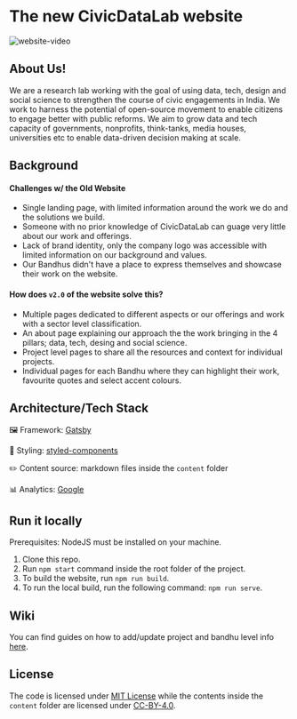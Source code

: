 # The new CivicDataLab website
![website-video](https://user-images.githubusercontent.com/7601150/135970492-6346bb9a-7142-40e4-a31e-79230358e59d.gif)

## About Us!

We are a research lab working with the goal of using data, tech, design and social science to strengthen the course of civic engagements in India. We work to harness the potential of open-source movement  to enable citizens  to engage better with public reforms. We aim to grow data and tech capacity of governments, nonprofits, think-tanks, media houses, universities etc to enable data-driven decision making at scale.

## Background

#### Challenges w/ the Old Website
- Single landing page, with limited information around the work we do and the solutions we build.
- Someone with no prior knowledge of CivicDataLab can guage very little about our work and offerings.
- Lack of brand identity, only the company logo was accessible with limited information on our background and values.
- Our Bandhus didn't have a place to express themselves and showcase their work on the website.

#### How does `v2.0` of the website solve this?

- Multiple pages dedicated to different aspects or our offerings and work with a sector level classification.
- An about page explaining our approach the the work bringing in the 4 pillars; data, tech, desing and social science.
- Project level pages to share all the resources and context for individual projects.
- Individual pages for each Bandhu where they can highlight their work, favourite quotes and select accent colours.


## Architecture/Tech Stack

🖼️ Framework: [Gatsby](https://www.gatsbyjs.com/)

🎨 Styling: [styled-components](https://styled-components.com/)

✏️ Content source: markdown files inside the `content` folder

📊 Analytics: [Google](https://analytics.google.com/)

## Run it locally

Prerequisites: NodeJS must be installed on your machine.

1. Clone this repo.
2. Run `npm start` command inside the root folder of the project.
3. To build the website, run `npm run build`.
4. To run the local build, run the following command: `npm run serve`.

## Wiki
You can find guides on how to add/update project and bandhu level info [here](https://github.com/CivicDataLab/civicdatalab.github.io/wiki).

## License

The code is licensed under [MIT License](https://mit-license.org/) while the contents inside the `content` folder are licensed under [CC-BY-4.0](https://creativecommons.org/licenses/by/4.0/).
